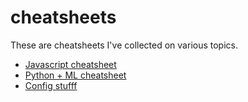 # cheatsheets
These are cheatsheets I've collected on various topics.

* [Javascript cheatsheet](js_cheatsheet.md)
* [Python + ML cheatsheet](python_ml_cheatsheet.md)
* [Config stufff](config.md)
